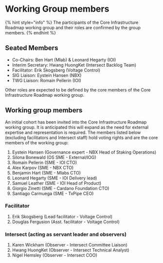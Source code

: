 # Working Group members

{% hint style="info" %}
The participants of the Core Infrastructure Roadmap working group and their roles are confirmed by the group members.
{% endhint %}

## Seated Members <a href="#seated-members" id="seated-members"></a>

* Co-Chairs: Ben Hart (Mlab) & Leonard Hegarty (IOI)
* Interim Secretary: Hwang HuongKet (Intersect Backlog Team)
* Facilitator: Erik Skogsberg (Voltage Control)
* SIG Liaison: Eystein Hansen (NBX)
* TWG Liaison: Romain Pellerin (IOI)

Other roles are expected to be defined by the core members of the Core Infrastructure Roadmap working group.

## Working group members

An initial cohort has been invited into the Core Infrastructure Roadmap working group. It is anticipated this will expand as the need for external expertise and representation is required. The members listed below (excluding facilitators and Intersect staff) hold voting rights and are the core members of the working group:

1. Eystein Hansen (Governance expert - NBX Head of Staking Operations)
2. Silona Bonewald (OS SME - External/IOG)
3. Romain Pellerin (SME - IOI CTO)
4. Alex Karpov (SME - NBX CTO)
5. Benjamin Hart (SME - Mlabs CTO)
6. Leonard Hegarty (SME - IOI Delivery lead)
7. Samuel Leather (SME - IOI Head of Product)
8. Giorgio Zinetti (SME - Cardano Foundation CTO)
9. Santiago Carmuega (SME - TxPipe CEO)

### Facilitator

1. Erik Skogsberg (Lead facilitator - Voltage Control)
2. Douglas Fergusion (Asst. facilitator - Voltage Control)

### Intersect (acting as servant leader and observers)

1. Karen Wickham (Observer - Intersect Committee Liaison)
2. Hwang HuongKet  (Observer - Intersect Technical Analyst)
3. Nigel Hemsley (Observer - Intersect COO)

​
